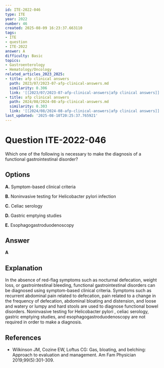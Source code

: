 ```yaml
---
id: ITE-2022-046
type: ITE
year: 2022
number: 46
created: 2025-08-09 16:23:37.663110
tags:
- ITE
- question
- ITE-2022
answer: A
difficulty: Basic
topics:
- Gastroenterology
- Hematology/Oncology
related_articles_2023_2025:
- title: afp clinical answers
  path: 2023/07/2023-07-afp-clinical-answers.md
  similarity: 0.306
  link: '[[2023/07/2023-07-afp-clinical-answers|afp clinical answers]]'
- title: afp clinical answers
  path: 2024/08/2024-08-afp-clinical-answers.md
  similarity: 0.303
  link: '[[2024/08/2024-08-afp-clinical-answers|afp clinical answers]]'
last_updated: '2025-08-10T20:25:37.765921'
---
```


# Question ITE-2022-046

Which one of the following is necessary to make the diagnosis of a functional gastrointestinal disorder?

## Options

**A.** Symptom-based clinical criteria

**B.** Noninvasive testing for Helicobacter pylori  infection

**C.** Celiac serology

**D.** Gastric emptying studies

**E.** Esophagogastroduodenoscopy

## Answer

**A**

## Explanation

In the absence of red-flag symptoms such as nocturnal defecation, weight loss, or gastrointestinal bleeding, functional gastrointestinal disorders can be diagnosed using symptom-based clinical criteria. Symptoms such as recurrent abdominal pain related to defecation, pain related to a change in the frequency of defecation, abdominal bloating and distension, and loose and watery or lumpy and hard stools are used to diagnose functional bowel disorders. Noninvasive testing for Helicobacter pylori , celiac serology, gastric emptying studies, and esophagogastroduodenoscopy are not required in order to make a diagnosis.

## References

- Wilkinson JM, Cozine EW, Loftus CG: Gas, bloating, and belching: Approach to evaluation and management. Am Fam Physician 2019;99(5):301-309.
